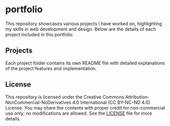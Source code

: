 # portfolio
This repository showcases various projects I have worked on, highlighting my skills in web development and design. Below are the details of each project included in this portfolio.

## Projects
Each project folder contains its own README file with detailed explanations of the project features and implementation.

## License
This repository is licensed under the Creative Commons Attribution-NonCommercial-NoDerivatives 4.0 International (CC BY-NC-ND 4.0) License. You may share the contents with proper credit for non-commercial use only; no modifications are allowed. See the [LICENSE](LICENSE)  file for more details.
